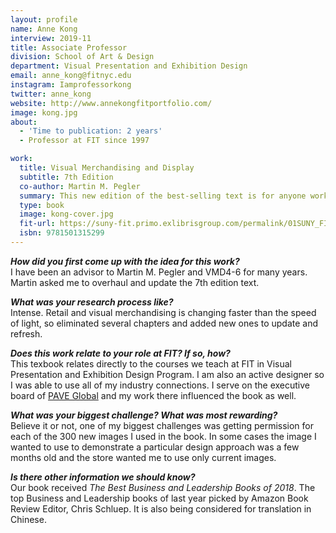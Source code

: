 ```yaml
---
layout: profile
name: Anne Kong
interview: 2019-11
title: Associate Professor
division: School of Art & Design
department: Visual Presentation and Exhibition Design
email: anne_kong@fitnyc.edu
instagram: Iamprofessorkong
twitter: anne_kong
website: http://www.annekongfitportfolio.com/
image: kong.jpg
about:
  - 'Time to publication: 2 years'
  - Professor at FIT since 1997

work:
  title: Visual Merchandising and Display
  subtitle: 7th Edition
  co-author: Martin M. Pegler
  summary: This new edition of the best-selling text is for anyone working in and learning about the exciting industry of visual merchandising. Martin Pegler and new co-author Anne Kong (FIT) zero in on all aspects of visual merchandising and display, from classic techniques to the most avant-garde developments. Using hundreds of examples from around the world, this text reveals how retailers can optimize their image with their target marketing by adding interest to window and interior displays. New sections on branding have been added to select chapters to guide readers toward ways of incorporating this important topic into their visual merchandising strategy.
  type: book
  image: kong-cover.jpg
  fit-url: https://suny-fit.primo.exlibrisgroup.com/permalink/01SUNY_FIT/ec66hq/alma990001614170204829
  isbn: 9781501315299
---
```

***How did you first come up with the idea for this work?***  
I have been an advisor to Martin M. Pegler and VMD4-6 for many years.  Martin asked me to overhaul and update the 7th edition text.

***What was your research process like?***  
Intense. Retail and visual merchandising is changing faster than the speed of light, so eliminated several chapters and added new ones to update and refresh.

***Does this work relate to your role at FIT? If so, how?***  
This texbook relates directly to the courses we teach at FIT in Visual Presentation and Exhibition Design Program. I am also an active designer so I was able to use all of my industry connections. I serve on the executive board of [PAVE Global](http://paveglobal.org/) and my work there influenced the book as well.

***What was your biggest challenge? What was most rewarding?***  
Believe it or not, one of my biggest challenges was getting permission for each of the 300 new images I used in the book. In some cases the image I wanted to use to demonstrate a particular design approach was a few months old and the store wanted me to use only current images.

***Is there other information we should know?***  
Our book received *The Best Business and Leadership Books of 2018*. The top Business and Leadership books of last year picked by Amazon Book Review Editor, Chris Schluep. It is also being considered for translation in Chinese.
